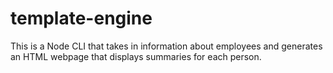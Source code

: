 # template-engine
This is a Node CLI that takes in information about employees and generates an HTML webpage that displays summaries for each person. 

